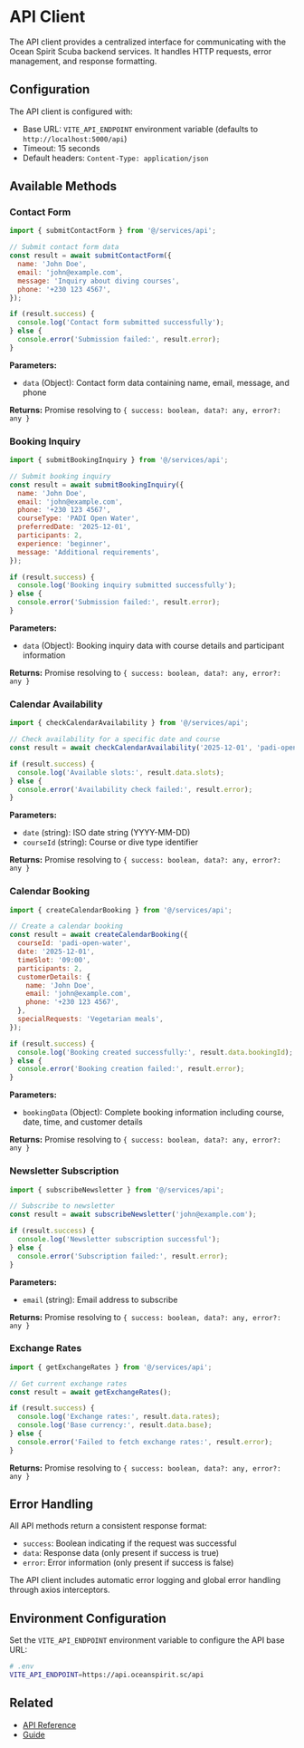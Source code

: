 # API Client

The API client provides a centralized interface for communicating with the Ocean Spirit Scuba backend services. It handles HTTP requests, error management, and response formatting.

## Configuration

The API client is configured with:

- Base URL: `VITE_API_ENDPOINT` environment variable (defaults to `http://localhost:5000/api`)
- Timeout: 15 seconds
- Default headers: `Content-Type: application/json`

## Available Methods

### Contact Form

```javascript
import { submitContactForm } from '@/services/api';

// Submit contact form data
const result = await submitContactForm({
  name: 'John Doe',
  email: 'john@example.com',
  message: 'Inquiry about diving courses',
  phone: '+230 123 4567',
});

if (result.success) {
  console.log('Contact form submitted successfully');
} else {
  console.error('Submission failed:', result.error);
}
```

**Parameters:**

- `data` (Object): Contact form data containing name, email, message, and phone

**Returns:** Promise resolving to `{ success: boolean, data?: any, error?: any }`

### Booking Inquiry

```javascript
import { submitBookingInquiry } from '@/services/api';

// Submit booking inquiry
const result = await submitBookingInquiry({
  name: 'John Doe',
  email: 'john@example.com',
  phone: '+230 123 4567',
  courseType: 'PADI Open Water',
  preferredDate: '2025-12-01',
  participants: 2,
  experience: 'beginner',
  message: 'Additional requirements',
});

if (result.success) {
  console.log('Booking inquiry submitted successfully');
} else {
  console.error('Submission failed:', result.error);
}
```

**Parameters:**

- `data` (Object): Booking inquiry data with course details and participant information

**Returns:** Promise resolving to `{ success: boolean, data?: any, error?: any }`

### Calendar Availability

```javascript
import { checkCalendarAvailability } from '@/services/api';

// Check availability for a specific date and course
const result = await checkCalendarAvailability('2025-12-01', 'padi-open-water');

if (result.success) {
  console.log('Available slots:', result.data.slots);
} else {
  console.error('Availability check failed:', result.error);
}
```

**Parameters:**

- `date` (string): ISO date string (YYYY-MM-DD)
- `courseId` (string): Course or dive type identifier

**Returns:** Promise resolving to `{ success: boolean, data?: any, error?: any }`

### Calendar Booking

```javascript
import { createCalendarBooking } from '@/services/api';

// Create a calendar booking
const result = await createCalendarBooking({
  courseId: 'padi-open-water',
  date: '2025-12-01',
  timeSlot: '09:00',
  participants: 2,
  customerDetails: {
    name: 'John Doe',
    email: 'john@example.com',
    phone: '+230 123 4567',
  },
  specialRequests: 'Vegetarian meals',
});

if (result.success) {
  console.log('Booking created successfully:', result.data.bookingId);
} else {
  console.error('Booking creation failed:', result.error);
}
```

**Parameters:**

- `bookingData` (Object): Complete booking information including course, date, time, and customer details

**Returns:** Promise resolving to `{ success: boolean, data?: any, error?: any }`

### Newsletter Subscription

```javascript
import { subscribeNewsletter } from '@/services/api';

// Subscribe to newsletter
const result = await subscribeNewsletter('john@example.com');

if (result.success) {
  console.log('Newsletter subscription successful');
} else {
  console.error('Subscription failed:', result.error);
}
```

**Parameters:**

- `email` (string): Email address to subscribe

**Returns:** Promise resolving to `{ success: boolean, data?: any, error?: any }`

### Exchange Rates

```javascript
import { getExchangeRates } from '@/services/api';

// Get current exchange rates
const result = await getExchangeRates();

if (result.success) {
  console.log('Exchange rates:', result.data.rates);
  console.log('Base currency:', result.data.base);
} else {
  console.error('Failed to fetch exchange rates:', result.error);
}
```

**Returns:** Promise resolving to `{ success: boolean, data?: any, error?: any }`

## Error Handling

All API methods return a consistent response format:

- `success`: Boolean indicating if the request was successful
- `data`: Response data (only present if success is true)
- `error`: Error information (only present if success is false)

The API client includes automatic error logging and global error handling through axios interceptors.

## Environment Configuration

Set the `VITE_API_ENDPOINT` environment variable to configure the API base URL:

```bash
# .env
VITE_API_ENDPOINT=https://api.oceanspirit.sc/api
```

## Related

- [API Reference](/api/)
- [Guide](/guide/)
